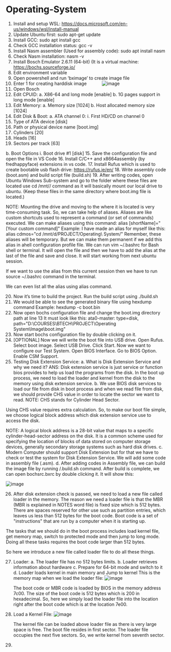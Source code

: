 # Operating-System
1.	Install and setup WSL: https://docs.microsoft.com/en-us/windows/wsl/install-manual
2.	Update Ubuntu first: sudo apt-get update
3.	Install GCC: sudo apt install gcc
4.	Check GCC installation status: gcc -v
5.	Install Nasm assembler (Used for assembly code): sudo apt install nasm
6.	Check Nasm installation: nasm -v
7.	Install Bosch Emulator 2.6.11 (64-bit) (It is a virtual machine: https://bochs.sourceforge.io/
8.	Edit environment variable
9.	Open powershell and run ‘bximage’ to create image file
10.	Enter 1 for creating harddisk image &nbsp;&nbsp;&nbsp;&nbsp;&nbsp;&nbsp;
&nbsp;&nbsp;&nbsp;&nbsp;![image](https://user-images.githubusercontent.com/86165115/199981029-97c7dc65-a071-451b-b588-23cd8d00a0b8.png) &nbsp;&nbsp;&nbsp;&nbsp;&nbsp;&nbsp;
11.	Open Bosch
12.	Edit CPUID:
a.	X86-64 and long mode [enable]
b.	1G pages support in long mode [enable]
13.	Edit Memory:
a.	Memory size [1024]
b.	Host allocated memory size [1024]
14.	Edit Disk & Boot:
a.	ATA channel 0:
i.	First HD/CD on channel 0
1.	Type of ATA device [disk]
2.	Path or physical device name [boot.img]
3.	Cylinders [20]
4.	Heads [16]
5.	Sectors per track [63]

b.	Boot Options
i.	Boot drive #1 [disk]
15.	Save the configuration file and open the file in VS Code
16.	Install C/C++ and x8664assembly (by fredhappyface) extensions in vs code.
17.	Install Rufus which is used to create bootable usb flash drive: https://rufus.ie/en/
18.	Write assembly code (boot.asm) and build script file (build.sh)
19.	After writing codes, open Ubuntu Windows Sub-system and go to the folder where these files are located use cd /mnt/<the local drive>/ command as it will basically mount our local drive to ubuntu. (Keep these files in the same directory where boot.img file is located.)

NOTE:
Mounting the drive and moving to the where it is located is very time-consuming task. So, we can take help of aliases. 
Aliases are like custom shortcuts used to represent a command (or set of commands) executed.
We can make aliases using this command: alias [shortName]="[Your custom command]"
Example:
	I have made an alias for myself like this:
	alias cdmos="cd /mnt/d/PROJECT/Operating\ System/"
Remember, these aliases will be temporary. But we can make them permanent if we add this alias in ahell configuration profile file. 
We can run vim ~/.bashrc for Bash shell or terminal.
It will open the file and then we have to add the alias at the last of the file and save and close.
It will start working from next ubuntu session.

If we want to use the alias from this current session then we have to run source ~/.bashrc command in the terminal.

We can even list all the alias using alias command.

20.	Now it’s time to build the project. Run the build script using ./build.sh
21.	We would be able to see the generated binary file using hexdump command
Example: hexdump -c boot.bin
22.	Now open bochs configuration file and change the boot.img directory path at line 13
It must look like this: ata0-master: type=disk, path="D:\COURSES\BTECH\PROJECT\Operating System\Image\boot.img"
23.	Now start bochs configuration file by double clicking on it.
24.	[OPTIONAL] Now we will write the boot file into USB drive. Open Rufus. Select boot image. Select USB Drive. Click Start.
Now we want to configure our Test System. Open BIOS Interface. Go to BIOS Option. Enable CSM Support.
25.	Testing Disk Extension Service:
a.	What is Disk Extension Service and why we need it?
ANS: Disk extension service is just service or function bios provides to help us load the programs from the disk. In the boot up process, we need to load the loader and kernel from the disk to the memory using disk extension service.
b.	We use BIOS disk services to load our file from disk in boot process and when we read file from disk, we should provide CHS value in order to locate the sector we want to read.
NOTE: CHS stands for Cylinder Head Sector.

Using CHS value requires extra calculation. So, to make our boot file simple, we choose logical block address which disk extension service use to access the disk.

NOTE: A logical block address is a 28-bit value that maps to a specific cylinder-head-sector address on the disk. It is a common scheme used for specifying the location of blocks of data stored on computer storage devices, generally secondary storage systems such as hard disk drives.
c.	Modern Computer should support Disk Extension but for that we have to check or test the system for Disk Extension Service. We will add some code in assembly file (.asm).
d.	After adding codes in Assembly file, we can build the image file by running /.build.sh command. After build is complete, we can open bochsrc.bxrc by double clicking it.
It will show this:
  
  ![image](https://user-images.githubusercontent.com/86165115/199981382-07c3aaf6-cbd6-43b8-af57-4d04da001e22.png)

 

26.	After disk extension check is passed, we need to load a new file called loader in the memory.
The reason we need a loader file is that the MBR (MBR is explained in NOTES word file) is fixed size which is 512 bytes. There are spaces reserved for other use such as partition entries, which leaves us less than 512 bytes for the boot code.
Boot code is a set of "instructions" that are run by a computer when it is starting up.

The tasks that we should do in the boot process includes load kernel file, get memory map, switch to protected mode and then jump to long mode.
Doing all these tasks requires the boot code larger than 512 bytes.

So here we introduce a new file called loader file to do all these things.

27.	Loader:
a.	The loader file has no 512 bytes limits.
b.	Loader retrieves information about hardware
c.	Prepare for 64-bit mode and switch to it
d.	Loader loads kernel in main memory and Jump to kernel
This is the memory map when we load the loader file:
![image](https://user-images.githubusercontent.com/86165115/199981603-1d5e9014-efab-4b20-8cca-779ed7f514d2.png)

 
	The boot code or MBR code is loaded by BIOS in the memory address 7c00. 
The size of the boot code is 512 bytes which is 200 in hexadecimal.
So, here we simply load the loader file into the location right after the boot code which is at the location 7e00.
28.	Load a Kernel File:
![image](https://user-images.githubusercontent.com/86165115/199981687-e13255be-f693-4323-bc78-cdd1e22128b2.png)

 
	The kernel file can be loaded above loader file as there is very large space is free.
The boot file resides in first sector. The loader file occupies the next five sectors. So, we write kernel from seventh sector. 
29.	



